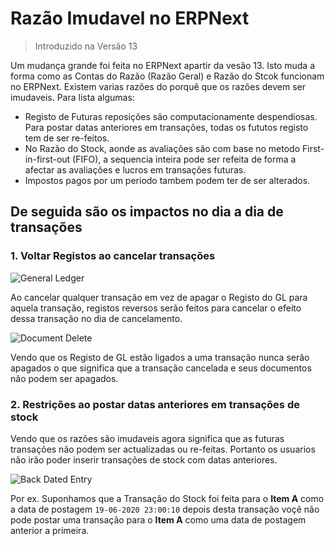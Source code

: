 <!-- add-breadcrumbs -->
# Razão Imudavel no ERPNext

> Introduzido na Versão 13

Um mudança grande foi feita no ERPNext apartir da vesão 13. Isto muda a forma como as Contas do Razão (Razão Geral) e Razão do Stcok funcionam no ERPNext. Existem varias razões do porquê que os razões devem ser imudaveis. Para lista algumas:

* Registo de Futuras reposições são computacionamente despendiosas. Para postar datas anteriores em transações, todas os fututos registo tem de ser re-feitos.
* No Razão do Stock, aonde as avaliações são com base no metodo First-in-first-out (FIFO), a sequencia inteira pode ser refeita de forma a afectar as avaliações e lucros em transações futuras.
* Impostos pagos por um periodo tambem podem ter de ser alterados.

## De seguida são os impactos no dia a dia de transações

### 1. Voltar Registos ao cancelar transações

<img alt="General Ledger" class="screenshot" src="{{docs_base_url}}/assets/img/articles/general-ledger.png">

Ao cancelar qualquer transação em vez de apagar o Registo do GL para aquela transação, registos reversos serão feitos para cancelar o efeito dessa transação no dia de cancelamento.

<img alt="Document Delete" class="screenshot" src="{{docs_base_url}}/assets/img/articles/document-delete.png">

Vendo que os Registo de GL estão ligados a uma transação nunca serão apagados o que significa que a transação cancelada e seus documentos não podem ser apagados.

### 2. Restrições ao postar datas anteriores em transações de stock

Vendo que os razões são imudaveis agora significa que as futuras transações não podem ser actualizadas ou re-feitas.
Portanto os usuarios não irão poder inserir transações de stock com datas anteriores.

<img alt="Back Dated Entry" class="screenshot" src="{{docs_base_url}}/assets/img/articles/backdated-entry.png">

Por ex. Suponhamos que a Transação do Stock foi feita para o **Item A** como a data de postagem `19-06-2020 23:00:10` depois desta transação voçê não pode postar uma transação para o **Item A** como uma data de postagem anterior a primeira.

